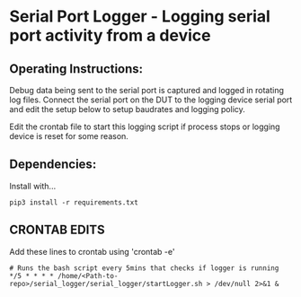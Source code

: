 # Serial Port Logger - Logging serial port activity from a device

Operating Instructions:
-----------------------
Debug data being sent to the serial port is captured and logged in rotating
log files. Connect the serial port on the DUT to the logging device serial
port and edit the setup below to setup baudrates and logging policy.

Edit the crontab file to start this logging script if process stops or logging
device is reset for some reason.

Dependencies:
-------------
Install with...
```
pip3 install -r requirements.txt
```

CRONTAB EDITS
-------------
Add these lines to crontab using 'crontab -e'
```
# Runs the bash script every 5mins that checks if logger is running
*/5 * * * * /home/<Path-to-repo>/serial_logger/serial_logger/startLogger.sh > /dev/null 2>&1 & 
```
